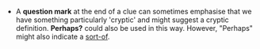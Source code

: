 
- A **question mark** at the end of a clue can sometimes emphasise that we have something particularly 'cryptic' and might suggest a cryptic definition. **Perhaps?** could also be used in this way. However, "Perhaps" might also indicate a [sort-of](../todo.md).

